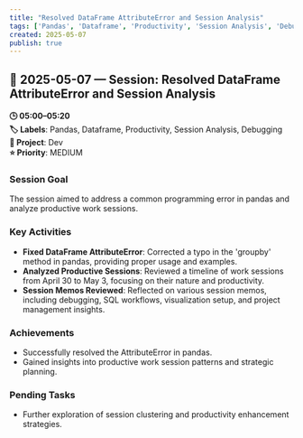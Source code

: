 ```yaml
---
title: "Resolved DataFrame AttributeError and Session Analysis"
tags: ['Pandas', 'Dataframe', 'Productivity', 'Session Analysis', 'Debugging']
created: 2025-05-07
publish: true
---
```


## 📅 2025-05-07 — Session: Resolved DataFrame AttributeError and Session Analysis

**🕒 05:00–05:20**  
**🏷️ Labels**: Pandas, Dataframe, Productivity, Session Analysis, Debugging  
**📂 Project**: Dev  
**⭐ Priority**: MEDIUM  


### Session Goal
The session aimed to address a common programming error in pandas and analyze productive work sessions.

### Key Activities
- **Fixed DataFrame AttributeError**: Corrected a typo in the 'groupby' method in pandas, providing proper usage and examples.
- **Analyzed Productive Sessions**: Reviewed a timeline of work sessions from April 30 to May 3, focusing on their nature and productivity.
- **Session Memos Reviewed**: Reflected on various session memos, including debugging, SQL workflows, visualization setup, and project management insights.

### Achievements
- Successfully resolved the AttributeError in pandas.
- Gained insights into productive work session patterns and strategic planning.

### Pending Tasks
- Further exploration of session clustering and productivity enhancement strategies.
